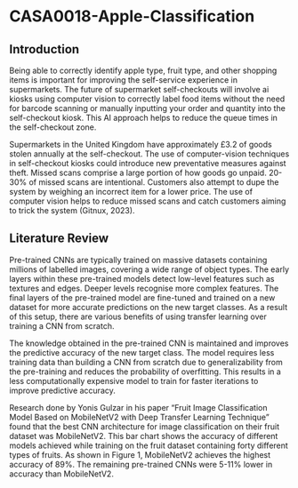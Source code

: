 # CASA0018-Apple-Classification

## Introduction
Being able to correctly identify apple type, fruit type, and other shopping items is important for improving the self-service experience in supermarkets. The future of supermarket self-checkouts will involve ai kiosks using computer vision to correctly label food items without the need for barcode scanning or manually inputting your order and quantity into the self-checkout kiosk. This AI approach helps to reduce the queue times in the self-checkout zone. 

Supermarkets in the United Kingdom have approximately £3.2 of goods stolen annually at the self-checkout. The use of computer-vision techniques in self-checkout kiosks could introduce new preventative measures against theft. Missed scans comprise a large portion of how goods go unpaid. 20-30% of missed scans are intentional. Customers also attempt to dupe the system by weighing an incorrect item for a lower price. The use of computer vision helps to reduce missed scans and catch customers aiming to trick the system (Gitnux, 2023).

## Literature Review
Pre-trained CNNs are typically trained on massive datasets containing millions of labelled images, covering a wide range of object types. The early layers within these pre-trained models detect low-level features such as textures and edges. Deeper levels recognise more complex features. The final layers of the pre-trained model are fine-tuned and trained on a new dataset for more accurate predictions on the new target classes. As a result of this setup, there are various benefits of using transfer learning over training a CNN from scratch.

The knowledge obtained in the pre-trained CNN is maintained and improves the predictive accuracy of the new target class. The model requires less training data than building a CNN from scratch due to generalizability from the pre-training and reduces the probability of overfitting. This results in a less computationally expensive model to train for faster iterations to improve predictive accuracy. 

Research done by Yonis Gulzar in his paper “Fruit Image Classification Model Based on MobileNetV2 with Deep Transfer Learning Technique” found that the best CNN architecture for image classification on their fruit dataset was MobileNetV2. This bar chart shows the accuracy of different models achieved while training on the fruit dataset containing forty different types of fruits. As shown in Figure 1, MobileNetV2 achieves the highest accuracy of 89%. The remaining pre-trained CNNs were 5-11% lower in accuracy than MobileNetV2.

